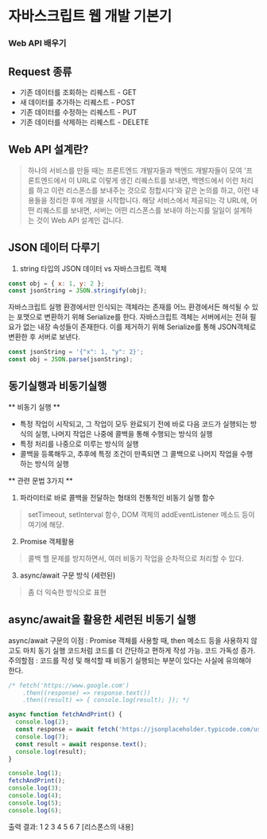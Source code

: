 # 자바스크립트 웹 개발 기본기

### Web API 배우기
## Request 종류
- 기존 데이터를 조회하는 리퀘스트 - GET
- 새 데이터를 추가하는 리퀘스트 - POST
- 기존 데이터를 수정하는 리퀘스트 - PUT
- 기존 데이터를 삭제하는 리퀘스트 - DELETE

## Web API 설계란?
> 하나의 서비스를 만들 때는 프론트엔드 개발자들과 백엔드 개발자들이 모여 '프론트엔드에서 이 URL로 이렇게 생긴 리퀘스트를 보내면, 백엔드에서 이런 처리를 하고 이런 리스폰스를 보내주는 것으로 정합시다'와 같은 논의를 하고, 이런 내용들을 정리한 후에 개발을 시작합니다.
> 해당 서비스에서 제공되는 각 URL에, 어떤 리퀘스트를 보내면, 서버는 어떤 리스폰스를 보내야 하는지를 일일이 설계하는 것이 Web API 설계인 겁니다.

## JSON 데이터 다루기
1. string 타입의 JSON 데이터 vs 자바스크립트 객체
```js
const obj = { x: 1, y: 2 };
const jsonString = JSON.stringify(obj);
```
자바스크립트 실행 환경에서만 인식되는 객체라는 존재를 어느 환경에서든 해석될 수 있는 포맷으로 변환하기 위해 Serialize를 한다.
자바스크립트 객체는 서버에서는 전혀 필요가 없는 내장 속성들이 존재한다. 이를 제거하기 위해 Serialize를 통해 JSON객체로 변환한 후 서버로 보낸다.

```js
const jsonString = '{"x": 1, "y": 2}';
const obj = JSON.parse(jsonString);
```

## 동기실행과 비동기실행
** 비동기 실행 **
- 특정 작업이 시작되고, 그 작업이 모두 완료되기 전에 바로 다음 코드가 실행되는 방식의 실행, 나머지 작업은 나중에 콜백을 통해 수행되는 방식의 실행
- 특정 처리를 나중으로 미루는 방식의 실행
- 콜백을 등록해두고, 추후에 특정 조건이 만족되면 그 콜백으로 나머지 작업을 수행하는 방식의 실행

** 관련 문법 3가지 **
1. 파라미터로 바로 콜백을 전달하는 형태의 전통적인 비동기 실행 함수
> setTimeout, setInterval 함수, DOM 객체의 addEventListener 메소드 등이 여기에 해당.
2. Promise 객체활용
> 콜백 헬 문제를 방지하면서, 여러 비동기 작업을 순차적으로 처리할 수 있다.
3. async/await 구문 방식 (세련된)
> 좀 더 익숙한 방식으로 표현

## async/await을 활용한 세련된 비동기 실행
async/await 구문의 이점
: Promise 객체를 사용할 때, then 메소드 등을 사용하지 않고도
마치 동기 실행 코드처럼 코드를 더 간단하고 편하게 작성 가능. 코드 가독성 증가.
주의할점
: 코드를 작성 및 해석할 때 비동기 실행되는 부분이 있다는 사실에 유의해야 한다.
```js
/* fetch('https://www.google.com')
    .then((response) => response.text())
    .then((result) => { console.log(result); }); */

async function fetchAndPrint() {
  console.log(2);
  const response = await fetch('https://jsonplaceholder.typicode.com/users');
  console.log(7);
  const result = await response.text();
  console.log(result);
}

console.log(1);
fetchAndPrint();
console.log(3);
console.log(4);
console.log(5);
console.log(6);
```
출력 결과: 
1
2
3
4
5
6
7
[리스폰스의 내용]